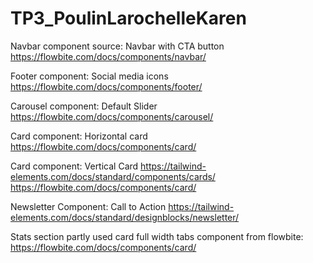 # TP3_PoulinLarochelleKaren


Navbar component source: Navbar with CTA button
https://flowbite.com/docs/components/navbar/


Footer component: Social media icons
https://flowbite.com/docs/components/footer/

Carousel component: Default Slider
https://flowbite.com/docs/components/carousel/

Card component: Horizontal card
https://flowbite.com/docs/components/card/

Card component: Vertical Card
https://tailwind-elements.com/docs/standard/components/cards/
https://flowbite.com/docs/components/card/

Newsletter Component: Call to Action
https://tailwind-elements.com/docs/standard/designblocks/newsletter/

Stats section partly used card full width tabs component from flowbite:
https://flowbite.com/docs/components/card/